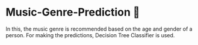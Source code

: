 # Music-Genre-Prediction 🎵
In this, the music genre is recommended based on the age and gender of a person.
For making the predictions, Decision Tree Classifier is used.
